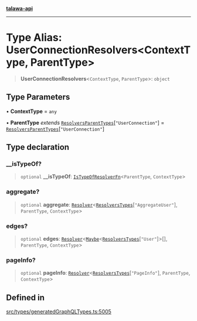 [**talawa-api**](../../../README.md)

***

# Type Alias: UserConnectionResolvers\<ContextType, ParentType\>

> **UserConnectionResolvers**\<`ContextType`, `ParentType`\>: `object`

## Type Parameters

• **ContextType** = `any`

• **ParentType** *extends* [`ResolversParentTypes`](ResolversParentTypes.md)\[`"UserConnection"`\] = [`ResolversParentTypes`](ResolversParentTypes.md)\[`"UserConnection"`\]

## Type declaration

### \_\_isTypeOf?

> `optional` **\_\_isTypeOf**: [`IsTypeOfResolverFn`](IsTypeOfResolverFn.md)\<`ParentType`, `ContextType`\>

### aggregate?

> `optional` **aggregate**: [`Resolver`](Resolver.md)\<[`ResolversTypes`](ResolversTypes.md)\[`"AggregateUser"`\], `ParentType`, `ContextType`\>

### edges?

> `optional` **edges**: [`Resolver`](Resolver.md)\<[`Maybe`](Maybe.md)\<[`ResolversTypes`](ResolversTypes.md)\[`"User"`\]\>[], `ParentType`, `ContextType`\>

### pageInfo?

> `optional` **pageInfo**: [`Resolver`](Resolver.md)\<[`ResolversTypes`](ResolversTypes.md)\[`"PageInfo"`\], `ParentType`, `ContextType`\>

## Defined in

[src/types/generatedGraphQLTypes.ts:5005](https://github.com/Suyash878/talawa-api/blob/095e6964ce2a06c1c30d1acf81b6162203f1db91/src/types/generatedGraphQLTypes.ts#L5005)
